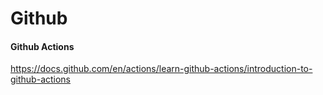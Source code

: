 # Github

#### Github Actions

https://docs.github.com/en/actions/learn-github-actions/introduction-to-github-actions
